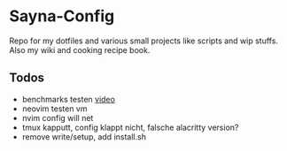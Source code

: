 # Sayna-Config
Repo for my dotfiles and various small projects like scripts and wip stuffs.\
Also my wiki and cooking recipe book.

## Todos
- benchmarks testen [video](https://youtu.be/y9tS_qHX5sE?si=DJxWwku_dGwR4ek6)
- neovim testen vm
- nvim config will net
- tmux kapputt, config klappt nicht, falsche alacritty version?
- remove write/setup, add install.sh

